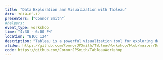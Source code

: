 ```yaml
---
title: "Data Exploration and Visualization with Tableau"
date: 2019-05-17
presenters: ["Connor Smith"]
#helpers:
event_type: workshop
time: "4:30 - 6:00 PM"
location: "BICC 124"
description: "Tableau is a powerful visualization tool for exploring data and communicating information.  It includes a suite of functionality relevant to data visualization novices and skilled programmers.  This OHSU Library BioData Club workshop will provide a hands-on introduction to creating interactive visualizations with Tableau Public, the free version the software.  Instructor, Connor Smith, will cover how to load and prepare data, the Tableau interface, and creating basic visualization types and interactive dashboards."
slides: https://github.com/ConnorJPSmith/TableauWorkshop/blob/master/Data%20Exploration%20and%20Visualization%20with%20Tableau.pptx
code: https://github.com/ConnorJPSmith/TableauWorkshop
---
```

